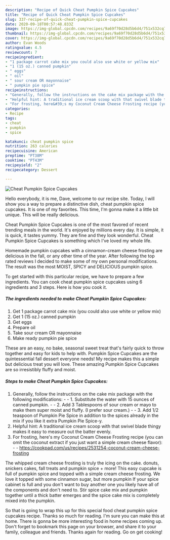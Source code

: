 ```yaml
---
description: "Recipe of Quick Cheat Pumpkin Spice Cupcakes"
title: "Recipe of Quick Cheat Pumpkin Spice Cupcakes"
slug: 337-recipe-of-quick-cheat-pumpkin-spice-cupcakes
date: 2020-09-18T00:57:48.833Z
image: https://img-global.cpcdn.com/recipes/9a69f70d28d5b6d4/751x532cq70/cheat-pumpkin-spice-cupcakes-recipe-main-photo.jpg
thumbnail: https://img-global.cpcdn.com/recipes/9a69f70d28d5b6d4/751x532cq70/cheat-pumpkin-spice-cupcakes-recipe-main-photo.jpg
cover: https://img-global.cpcdn.com/recipes/9a69f70d28d5b6d4/751x532cq70/cheat-pumpkin-spice-cupcakes-recipe-main-photo.jpg
author: Evan Woods
ratingvalue: 4.5
reviewcount: 7
recipeingredient:
- "1 package carrot cake mix you could also use white or yellow mix"
- "1 (15 oz.) canned pumpkin"
- " eggs"
- " oil"
- " sour cream OR mayonnaise"
- " pumpkin pie spice"
recipeinstructions:
- "Generally, follow the instructions on the cake mix package with the following modifications:  1. Substitute the water with 15 ounces of canned pumpkin.   2. Add 3 Tablespoons of sour cream or mayo to make them super moist and fluffy. (I prefer sour cream.)  3. Add 1/2 teaspoon of Pumpkin Pie Spice in addition to the spices already in the mix if you like it extra Pumpkin Pie Spice-y."
- "Helpful hint: A traditional ice cream scoop with that swivel blade thingy makes it easy to measure out the batter evenly."
- "For frosting, here&#39;s my Coconut Cream Cheese Frosting recipe (you can omit the coconut extract if you just want a simple cream cheese flavor):  https://cookpad.com/us/recipes/2531254-coconut-cream-cheese-frosting"
categories:
- Recipe
tags:
- cheat
- pumpkin
- spice

katakunci: cheat pumpkin spice 
nutrition: 263 calories
recipecuisine: American
preptime: "PT38M"
cooktime: "PT43M"
recipeyield: "2"
recipecategory: Dessert

---
```



![Cheat Pumpkin Spice Cupcakes](https://img-global.cpcdn.com/recipes/9a69f70d28d5b6d4/751x532cq70/cheat-pumpkin-spice-cupcakes-recipe-main-photo.jpg)

Hello everybody, it is me, Dave, welcome to our recipe site. Today, I will show you a way to prepare a distinctive dish, cheat pumpkin spice cupcakes. It is one of my favorites. This time, I'm gonna make it a little bit unique. This will be really delicious.

Cheat Pumpkin Spice Cupcakes is one of the most favored of recent trending meals in the world. It's enjoyed by millions every day. It is simple, it is quick, it tastes yummy. They are fine and they look wonderful. Cheat Pumpkin Spice Cupcakes is something which I've loved my whole life.

Homemade pumpkin cupcakes with a cinnamon-cream cheese frosting are delicious in the fall, or any other time of the year. After following the top rated reviews I decided to make some of my own personal modifications. The result was the most MOIST, SPICY and DELICIOUS pumpkin spice.


To get started with this particular recipe, we have to prepare a few ingredients. You can cook cheat pumpkin spice cupcakes using 6 ingredients and 3 steps. Here is how you cook it.

<!--inarticleads1-->

##### The ingredients needed to make Cheat Pumpkin Spice Cupcakes:

1. Get 1 package carrot cake mix (you could also use white or yellow mix)
1. Get 1 (15 oz.) canned pumpkin
1. Get  eggs
1. Prepare  oil
1. Take  sour cream OR mayonnaise
1. Make ready  pumpkin pie spice


These are an easy, no bake, seasonal sweet treat that&#39;s fairly quick to throw together and easy for kids to help with. Pumpkin Spice Cupcakes are the quintessential fall dessert everyone needs! My recipe makes this a simple but delicious treat you will love. These amazing Pumpkin Spice Cupcakes are so irresistibly fluffy and moist. 

<!--inarticleads2-->

##### Steps to make Cheat Pumpkin Spice Cupcakes:

1. Generally, follow the instructions on the cake mix package with the following modifications: -  - 1. Substitute the water with 15 ounces of canned pumpkin.  -  - 2. Add 3 Tablespoons of sour cream or mayo to make them super moist and fluffy. (I prefer sour cream.) -  - 3. Add 1/2 teaspoon of Pumpkin Pie Spice in addition to the spices already in the mix if you like it extra Pumpkin Pie Spice-y.
1. Helpful hint: A traditional ice cream scoop with that swivel blade thingy makes it easy to measure out the batter evenly.
1. For frosting, here&#39;s my Coconut Cream Cheese Frosting recipe (you can omit the coconut extract if you just want a simple cream cheese flavor): -  - https://cookpad.com/us/recipes/2531254-coconut-cream-cheese-frosting


The whipped cream cheese frosting is truly the icing on the cake. donuts, snickers cakes, fall treats and pumpkin spice + more! This easy cupcake is full of pumpkin spice and topped with a simple cream cheese frosting. We love it topped with some cinnamon sugar, but more pumpkin If your spice cabinet is full and you don&#39;t want to buy another one you likely have all of the components and don&#39;t need to. Stir spice cake mix and pumpkin together until a thick batter emerges and the spice cake mix is completely mixed into the pumpkin. 

So that is going to wrap this up for this special food cheat pumpkin spice cupcakes recipe. Thanks so much for reading. I'm sure you can make this at home. There is gonna be more interesting food in home recipes coming up. Don't forget to bookmark this page on your browser, and share it to your family, colleague and friends. Thanks again for reading. Go on get cooking!
